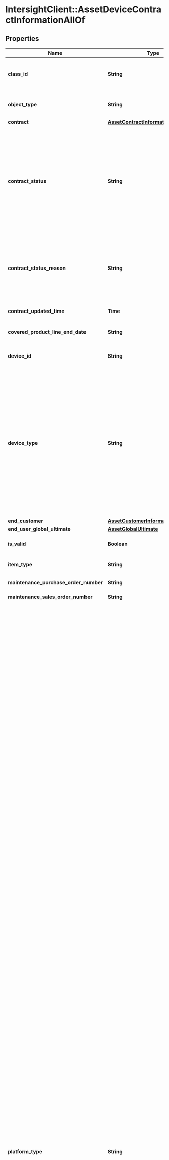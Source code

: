 # IntersightClient::AssetDeviceContractInformationAllOf

## Properties

| Name | Type | Description | Notes |
| ---- | ---- | ----------- | ----- |
| **class_id** | **String** | The fully-qualified name of the instantiated, concrete type. This property is used as a discriminator to identify the type of the payload when marshaling and unmarshaling data. | [default to &#39;asset.DeviceContractInformation&#39;] |
| **object_type** | **String** | The fully-qualified name of the instantiated, concrete type. The value should be the same as the &#39;ClassId&#39; property. | [default to &#39;asset.DeviceContractInformation&#39;] |
| **contract** | [**AssetContractInformation**](AssetContractInformation.md) |  | [optional] |
| **contract_status** | **String** | Calculated contract status that is derived based on the service line status and contract end date. It is different from serviceLineStatus property. serviceLineStatus gives us ACTIVE, OVERDUE, EXPIRED. These are transformed into Active, Expiring Soon and Not Covered. * &#x60;Unknown&#x60; - The device&#39;s contract status cannot be determined. * &#x60;Not Covered&#x60; - The Cisco device does not have a valid support contract. * &#x60;Active&#x60; - The Cisco device is covered under a active support contract. * &#x60;Expiring Soon&#x60; - The contract for this Cisco device is going to expire in the next 30 days. | [optional][readonly][default to &#39;Unknown&#39;] |
| **contract_status_reason** | **String** | Reason for contract status. In case of Not Covered, reason is either Terminated or Expired. * &#x60;&#x60; - There is no reason for the specified contract status. * &#x60;Line Item Expired&#x60; - The Cisco device does not have a valid support contract, it has expired. * &#x60;Line Item Terminated&#x60; - The Cisco device does not have a valid support contract, it has been terminated. | [optional][readonly][default to &#39;&#39;] |
| **contract_updated_time** | **Time** | Date and time indicating when the contract data is last fetched from Cisco&#39;s Contract API successfully. | [optional][readonly] |
| **covered_product_line_end_date** | **String** | End date of the covered product line. The coverage end date is fetched from Cisco SN2INFO API. | [optional][readonly] |
| **device_id** | **String** | Unique identifier of the Cisco device. This information is used to query Cisco APIx SN2INFO and CCWR databases. | [optional][readonly] |
| **device_type** | **String** | Type used to classify the device in Cisco Intersight. Currently supported values are Server and FabricInterconnect. This will be expanded to support more types in future. * &#x60;None&#x60; - A default value to catch cases where device type is not correctly detected. * &#x60;CiscoUcsServer&#x60; - A device of type server. It includes Cisco IMC and UCS Managed servers. * &#x60;CiscoUcsFI&#x60; - A device of type Fabric Interconnect. It includes the various types of Cisco Fabric Interconnects supported by Cisco Intersight. * &#x60;CiscoUcsChassis&#x60; - A device of type Chassis. It includes various UCS chassis supported by Cisco Intersight. * &#x60;CiscoNexusSwitch&#x60; - A device of type Nexus switch. It includes various Nexus switches supported by Cisco Intersight. | [optional][readonly][default to &#39;None&#39;] |
| **end_customer** | [**AssetCustomerInformation**](AssetCustomerInformation.md) |  | [optional] |
| **end_user_global_ultimate** | [**AssetGlobalUltimate**](AssetGlobalUltimate.md) |  | [optional] |
| **is_valid** | **Boolean** | Validates if the device is a genuine Cisco device. Validated is done using the Cisco SN2INFO APIs. | [optional][readonly] |
| **item_type** | **String** | Item type of this specific Cisco device. example \&quot;Chassis\&quot;. | [optional][readonly] |
| **maintenance_purchase_order_number** | **String** | Maintenance purchase order number for the Cisco device. | [optional][readonly] |
| **maintenance_sales_order_number** | **String** | Maintenance sales order number for the Cisco device. | [optional][readonly] |
| **platform_type** | **String** | The platform type of the Cisco device. * &#x60;&#x60; - The device reported an empty or unrecognized platform type. * &#x60;APIC&#x60; - An Application Policy Infrastructure Controller cluster. * &#x60;DCNM&#x60; - A Data Center Network Manager instance. Data Center Network Manager (DCNM) is the network management platform for all NX-OS-enabled deployments, spanning new fabric architectures, IP Fabric for Media, and storage networking deployments for the Cisco Nexus-powered data center. * &#x60;UCSFI&#x60; - A UCS Fabric Interconnect in HA or standalone mode, which is being managed by UCS Manager (UCSM). * &#x60;UCSFIISM&#x60; - A UCS Fabric Interconnect in HA or standalone mode, managed directly by Intersight. * &#x60;IMC&#x60; - A standalone UCS Server Integrated Management Controller. * &#x60;IMCM4&#x60; - A standalone UCS M4 Server. * &#x60;IMCM5&#x60; - A standalone UCS M5 server. * &#x60;IMCRack&#x60; - A standalone UCS M6 and above server. * &#x60;UCSIOM&#x60; - An UCS Chassis IO module. * &#x60;HX&#x60; - A HyperFlex storage controller. * &#x60;HyperFlexAP&#x60; - A HyperFlex Application Platform. * &#x60;IWE&#x60; - An Intersight Workload Engine. * &#x60;UCSD&#x60; - A UCS Director virtual appliance. Cisco UCS Director automates, orchestrates, and manages Cisco and third-party hardware. * &#x60;IntersightAppliance&#x60; - A Cisco Intersight Connected Virtual Appliance. * &#x60;IntersightAssist&#x60; - A Cisco Intersight Assist. * &#x60;PureStorageFlashArray&#x60; - A Pure Storage FlashArray device. * &#x60;UCSC890&#x60; - A standalone Cisco UCSC890 server. * &#x60;NetAppOntap&#x60; - A NetApp ONTAP storage system. * &#x60;NetAppActiveIqUnifiedManager&#x60; - A NetApp Active IQ Unified Manager. * &#x60;EmcScaleIo&#x60; - An EMC ScaleIO storage system. * &#x60;EmcVmax&#x60; - An EMC VMAX storage system. * &#x60;EmcVplex&#x60; - An EMC VPLEX storage system. * &#x60;EmcXtremIo&#x60; - An EMC XtremIO storage system. * &#x60;VmwareVcenter&#x60; - A VMware vCenter device that manages Virtual Machines. * &#x60;MicrosoftHyperV&#x60; - A Microsoft Hyper-V system that manages Virtual Machines. * &#x60;AppDynamics&#x60; - An AppDynamics controller that monitors applications. * &#x60;Dynatrace&#x60; - A software-intelligence monitoring platform that simplifies enterprise cloud complexity and accelerates digital transformation. * &#x60;NewRelic&#x60; - A software-intelligence monitoring platform that simplifies enterprise cloud complexity and accelerates digital transformation. * &#x60;ServiceNow&#x60; - A cloud-based workflow automation platform that enables enterprise organizations to improve operational efficiencies by streamlining and automating routine work tasks. * &#x60;ReadHatOpenStack&#x60; - An OpenStack target manages Virtual Machines, Physical Machines, Datacenters and Virtual Datacenters using different OpenStack services as administrative endpoints. * &#x60;CloudFoundry&#x60; - An open source cloud platform on which developers can build, deploy, run and scale applications. * &#x60;MicrosoftAzureApplicationInsights&#x60; - A feature of Azure Monitor, is an extensible Application Performance Management service for developers and DevOps professionals to monitor their live applications. * &#x60;OpenStack&#x60; - An OpenStack target manages Virtual Machines, Physical Machines, Datacenters and Virtual Datacenters using different OpenStack services as administrative endpoints. * &#x60;MicrosoftSqlServer&#x60; - A Microsoft SQL database server. * &#x60;Kubernetes&#x60; - A Kubernetes cluster that runs containerized applications. * &#x60;AmazonWebService&#x60; - A Amazon web service target that discovers and monitors different services like EC2. It discovers entities like VMs, Volumes, regions etc. and monitors attributes like Mem, CPU, cost. * &#x60;AmazonWebServiceBilling&#x60; - A Amazon web service billing target to retrieve billing information stored in S3 bucket. * &#x60;MicrosoftAzureServicePrincipal&#x60; - A Microsoft Azure Service Principal target that discovers all the associated Azure subscriptions. * &#x60;MicrosoftAzureEnterpriseAgreement&#x60; - A Microsoft Azure Enterprise Agreement target that discovers cost, billing and RIs. * &#x60;DellCompellent&#x60; - A Dell Compellent storage system. * &#x60;HPE3Par&#x60; - A HPE 3PAR storage system. * &#x60;RedHatEnterpriseVirtualization&#x60; - A Red Hat Enterprise Virtualization Hypervisor system that manages Virtual Machines. * &#x60;NutanixAcropolis&#x60; - A Nutanix Acropolis system that combines servers and storage into a distributed infrastructure platform. * &#x60;HPEOneView&#x60; - A HPE Oneview management system that manages compute, storage, and networking. * &#x60;ServiceEngine&#x60; - Cisco Application Services Engine. Cisco Application Services Engine is a platform to deploy and manage applications. * &#x60;HitachiVirtualStoragePlatform&#x60; - A Hitachi Virtual Storage Platform also referred to as Hitachi VSP. It includes various storage systems designed for data centers. * &#x60;IMCBlade&#x60; - An Intersight managed UCS Blade Server. * &#x60;TerraformCloud&#x60; - A Terraform Cloud account. * &#x60;TerraformAgent&#x60; - A Terraform Cloud Agent that Intersight will deploy in datacenter. The agent will execute Terraform plan for Terraform Cloud workspace configured to use the agent. * &#x60;CustomTarget&#x60; - An external endpoint added as Target that can be accessed through its HTTP API interface in Intersight Orchestrator automation workflow.Standard HTTP authentication scheme supported: Basic. * &#x60;AnsibleEndpoint&#x60; - An external endpoint added as Target that can be accessed through Ansible in Intersight Cloud Orchestrator automation workflow. * &#x60;HTTPEndpoint&#x60; - An external endpoint added as Target that can be accessed through its HTTP API interface in Intersight Orchestrator automation workflow.Standard HTTP authentication scheme supported: Basic, Bearer Token. * &#x60;SSHEndpoint&#x60; - An external endpoint added as Target that can be accessed through SSH in Intersight Cloud Orchestrator automation workflow. * &#x60;CiscoCatalyst&#x60; - A Cisco Catalyst networking switch device. | [optional][readonly][default to &#39;&#39;] |
| **product** | [**AssetProductInformation**](AssetProductInformation.md) |  | [optional] |
| **purchase_order_number** | **String** | Purchase order number for the Cisco device. It is a unique number assigned for every purchase. | [optional][readonly] |
| **reseller_global_ultimate** | [**AssetGlobalUltimate**](AssetGlobalUltimate.md) |  | [optional] |
| **sales_order_number** | **String** | Sales order number for the Cisco device. It is a unique number assigned for every sale. | [optional][readonly] |
| **service_description** | **String** | The type of service contract that covers the Cisco device. | [optional][readonly] |
| **service_end_date** | **Time** | End date for the Cisco service contract that covers this Cisco device. | [optional][readonly] |
| **service_level** | **String** | The type of service contract that covers the Cisco device. | [optional][readonly] |
| **service_sku** | **String** | The SKU of the service contract that covers the Cisco device. | [optional][readonly] |
| **service_start_date** | **Time** | Start date for the Cisco service contract that covers this Cisco device. | [optional][readonly] |
| **state_contract** | **String** | Internal property used for triggering and tracking actions for contract information. * &#x60;Update&#x60; - Sn2Info/Contract information needs to be updated. * &#x60;OK&#x60; - Sn2Info/Contract information was fetched succcessfuly and updated. * &#x60;Failed&#x60; - Sn2Info/Contract information was not available  or failed while fetching. * &#x60;Retry&#x60; - Sn2Info/Contract information update failed and will be retried later. | [optional][default to &#39;Update&#39;] |
| **warranty_end_date** | **String** | End date for the warranty that covers the Cisco device. | [optional][readonly] |
| **warranty_type** | **String** | Type of warranty that covers the Cisco device. | [optional][readonly] |
| **registered_device** | [**AssetDeviceRegistrationRelationship**](AssetDeviceRegistrationRelationship.md) |  | [optional] |
| **source** | [**MoBaseMoRelationship**](MoBaseMoRelationship.md) |  | [optional] |

## Example

```ruby
require 'intersight_client'

instance = IntersightClient::AssetDeviceContractInformationAllOf.new(
  class_id: null,
  object_type: null,
  contract: null,
  contract_status: null,
  contract_status_reason: null,
  contract_updated_time: null,
  covered_product_line_end_date: null,
  device_id: null,
  device_type: null,
  end_customer: null,
  end_user_global_ultimate: null,
  is_valid: null,
  item_type: null,
  maintenance_purchase_order_number: null,
  maintenance_sales_order_number: null,
  platform_type: null,
  product: null,
  purchase_order_number: null,
  reseller_global_ultimate: null,
  sales_order_number: null,
  service_description: null,
  service_end_date: null,
  service_level: null,
  service_sku: null,
  service_start_date: null,
  state_contract: null,
  warranty_end_date: null,
  warranty_type: null,
  registered_device: null,
  source: null
)
```

